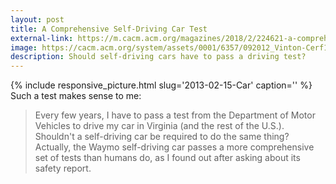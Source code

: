 ```yaml
---
layout: post
title: A Comprehensive Self-Driving Car Test
external-link: https://m.cacm.acm.org/magazines/2018/2/224621-a-comprehensive-self-driving-car-test/fulltext
image: https://cacm.acm.org/system/assets/0001/6357/092012_Vinton-Cerf1.large.jpg?1476779472&1403809775
description: Should self-driving cars have to pass a driving test?
--- 
```

{% include responsive_picture.html slug='2013-02-15-Car' caption='' %}
Such a test makes sense to me:
> Every few years, I have to pass a test from the Department of Motor Vehicles to drive my car in Virginia (and the rest of the U.S.). Shouldn't a self-driving car be required to do the same thing? Actually, the Waymo self-driving car passes a more comprehensive set of tests than humans do, as I found out after asking about its safety report.